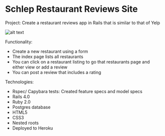 Schlep Restaurant Reviews Site
==============================

Project: Create a restaurant reviews app in Rails that is similar to that of Yelp

![alt text](https://s3.amazonaws.com/Github-14/Schlep.png "Yelp like restaurant review site")

Functionality: 
- Create a new restaurant using a form
- The index page lists all restaurants
- You can click on a restaurant listing to go that restaurants page and either view or add a review
- You can post a review that includes a rating

Technologies:
- Rspec/ Capybara tests: Created feature specs and model specs
- Rails 4.0
- Ruby 2.0
- Postgres database
- HTML5
- CSS3
- Nested roots
- Deployed to Heroku


